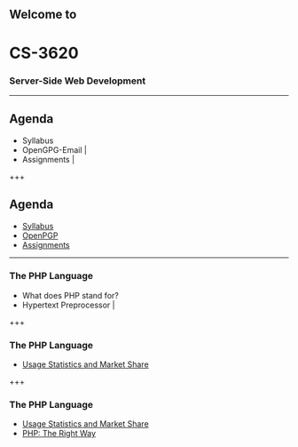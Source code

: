 ## Welcome to
# CS-3620
### Server-Side Web Development

---

## Agenda

- Syllabus
- OpenGPG-Email |
- Assignments   |

+++

## Agenda

- <a href="https://weber.instructure.com/courses/439313/assignments/syllabus" target="_blank">Syllabus</a> 
- <a href="https://openpgp.org/software/" target="_blank">OpenPGP</a><!-- .element: class="fragment" -->
- <a href="https://repl.it" target="_blank">Assignments</a><!-- .element: class="fragment" -->

---

### The PHP Language

- What does PHP stand for?
- Hypertext Preprocessor |

+++

### The PHP Language

- [Usage Statistics and Market Share](https://w3techs.com/technologies/overview/programming_language/all)

+++

### The PHP Language

- [Usage Statistics and Market Share](https://w3techs.com/technologies/overview/programming_language/all)
- [PHP: The Right Way](http://www.phptherightway.com)

